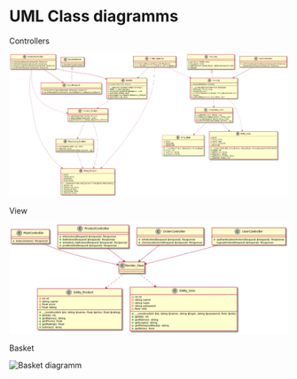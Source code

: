 # UML Class diagramms

Controllers

![Controllers diagramm](./controllers.png)

View

![View diagramm](./view.png)

Basket

![Basket diagramm](./basket.swg)

